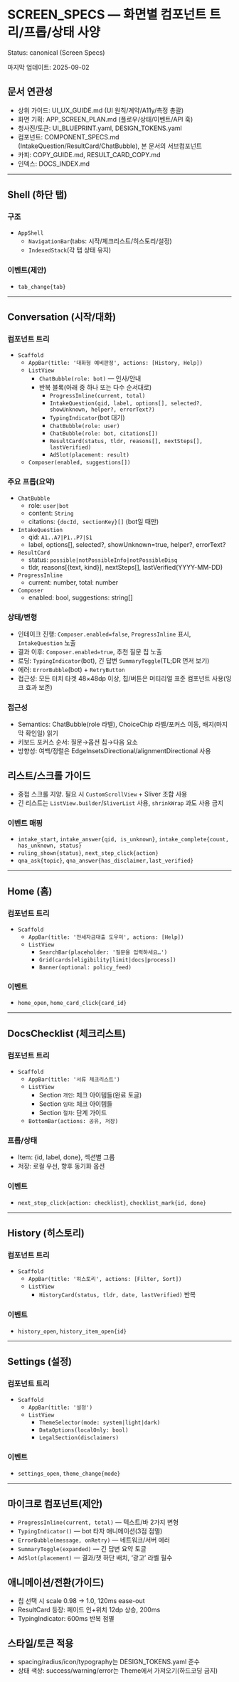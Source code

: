 # SCREEN_SPECS — 화면별 컴포넌트 트리/프롭/상태 사양
Status: canonical (Screen Specs)

마지막 업데이트: 2025-09-02

## 문서 연관성
- 상위 가이드: UI_UX_GUIDE.md (UI 원칙/계약/A11y/측정 총괄)
- 화면 기획: APP_SCREEN_PLAN.md (플로우/상태/이벤트/API 훅)
- 청사진/토큰: UI_BLUEPRINT.yaml, DESIGN_TOKENS.yaml
- 컴포넌트: COMPONENT_SPECS.md (IntakeQuestion/ResultCard/ChatBubble), 본 문서의 서브컴포넌트
- 카피: COPY_GUIDE.md, RESULT_CARD_COPY.md
- 인덱스: DOCS_INDEX.md

---

## Shell (하단 탭)

### 구조
- `AppShell`
  - `NavigationBar`(tabs: 시작/체크리스트/히스토리/설정)
  - `IndexedStack`(각 탭 상태 유지)

### 이벤트(제안)
- `tab_change{tab}`

---

## Conversation (시작/대화)

### 컴포넌트 트리
- `Scaffold`
  - `AppBar(title: '대화형 예비판정', actions: [History, Help])`
  - `ListView`
    - `ChatBubble(role: bot)` — 인사/안내
    - 반복 블록(아래 중 하나 또는 다수 순서대로)
      - `ProgressInline(current, total)`
      - `IntakeQuestion(qid, label, options[], selected?, showUnknown, helper?, errorText?)`
      - `TypingIndicator`(bot 대기)
      - `ChatBubble(role: user)`
      - `ChatBubble(role: bot, citations[])`
      - `ResultCard(status, tldr, reasons[], nextSteps[], lastVerified)`
      - `AdSlot(placement: result)`
  - `Composer(enabled, suggestions[])`

### 주요 프롭(요약)
- `ChatBubble`
  - role: `user|bot`
  - content: `String`
  - citations: `{docId, sectionKey}[]` (bot일 때만)
- `IntakeQuestion`
  - qid: `A1..A7|P1..P7|S1`
  - label, options[], selected?, showUnknown=true, helper?, errorText?
- `ResultCard`
  - status: `possible|notPossibleInfo|notPossibleDisq`
  - tldr, reasons[{text, kind}], nextSteps[], lastVerified(YYYY-MM-DD)
- `ProgressInline`
  - current: number, total: number
- `Composer`
  - enabled: bool, suggestions: string[]

### 상태/변형
- 인테이크 진행: `Composer.enabled=false`, `ProgressInline` 표시, `IntakeQuestion` 노출
- 결과 이후: `Composer.enabled=true`, 추천 질문 칩 노출
- 로딩: `TypingIndicator`(bot), 긴 답변 `SummaryToggle`(TL;DR 먼저 보기)
- 에러: `ErrorBubble`(bot) + `RetryButton`
 - 접근성: 모든 터치 타겟 48×48dp 이상, 칩/버튼은 머티리얼 표준 컴포넌트 사용(잉크 효과 보존)

### 접근성
- Semantics: ChatBubble(role 라벨), ChoiceChip 라벨/포커스 이동, 배지(마지막 확인일) 읽기
- 키보드 포커스 순서: 질문→옵션 칩→다음 요소
 - 방향성: 여백/정렬은 EdgeInsetsDirectional/alignmentDirectional 사용

## 리스트/스크롤 가이드
- 중첩 스크롤 지양. 필요 시 `CustomScrollView` + Sliver 조합 사용
- 긴 리스트는 `ListView.builder`/`SliverList` 사용, `shrinkWrap` 과도 사용 금지

### 이벤트 매핑
- `intake_start`, `intake_answer{qid, is_unknown}`, `intake_complete{count, has_unknown, status}`
- `ruling_shown{status}`, `next_step_click{action}`
- `qna_ask{topic}`, `qna_answer{has_disclaimer,last_verified}`

---

## Home (홈)

### 컴포넌트 트리
- `Scaffold`
  - `AppBar(title: '전세자금대출 도우미', actions: [Help])`
  - `ListView`
    - `SearchBar(placeholder: '질문을 입력하세요…')`
    - `Grid(cards[eligibility|limit|docs|process])`
    - `Banner(optional: policy_feed)`

### 이벤트
- `home_open`, `home_card_click{card_id}`

---

## DocsChecklist (체크리스트)

### 컴포넌트 트리
- `Scaffold`
  - `AppBar(title: '서류 체크리스트')`
  - `ListView`
    - Section `개인`: 체크 아이템들(완료 토글)
    - Section `임대`: 체크 아이템들
    - Section `절차`: 단계 가이드
  - `BottomBar(actions: 공유, 저장)`

### 프롭/상태
- Item: {id, label, done}, 섹션별 그룹
- 저장: 로컬 우선, 향후 동기화 옵션

### 이벤트
- `next_step_click{action: checklist}`, `checklist_mark{id, done}`

---

## History (히스토리)

### 컴포넌트 트리
- `Scaffold`
  - `AppBar(title: '히스토리', actions: [Filter, Sort])`
  - `ListView`
    - `HistoryCard(status, tldr, date, lastVerified)` 반복

### 이벤트
- `history_open`, `history_item_open{id}`

---

## Settings (설정)

### 컴포넌트 트리
- `Scaffold`
  - `AppBar(title: '설정')`
  - `ListView`
    - `ThemeSelector(mode: system|light|dark)`
    - `DataOptions(localOnly: bool)`
    - `LegalSection(disclaimers)`

### 이벤트
- `settings_open`, `theme_change{mode}`

---

## 마이크로 컴포넌트(제안)
- `ProgressInline(current, total)` — 텍스트/바 2가지 변형
- `TypingIndicator()` — bot 타자 애니메이션(3점 점멸)
- `ErrorBubble(message, onRetry)` — 네트워크/서버 에러
- `SummaryToggle(expanded)` — 긴 답변 요약 토글
- `AdSlot(placement)` — 결과/챗 하단 배치, ‘광고’ 라벨 필수

## 애니메이션/전환(가이드)
- 칩 선택 시 scale 0.98 → 1.0, 120ms ease-out
- ResultCard 등장: 페이드 인+위치 12dp 상승, 200ms
- TypingIndicator: 600ms 반복 점멸

## 스타일/토큰 적용
- spacing/radius/icon/typography는 DESIGN_TOKENS.yaml 준수
- 상태 색상: success/warning/error는 Theme에서 가져오기(하드코딩 금지)
